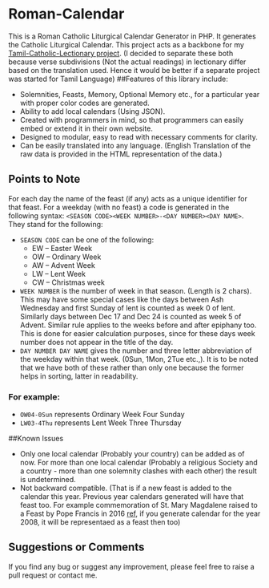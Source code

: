 # Roman-Calendar
This is a Roman Catholic Liturgical Calendar Generator in PHP. It generates the Catholic Liturgical Calendar. This project acts as a backbone for my [Tamil-Catholic-Lectionary project](https://github.com/jayarathina/Tamil-Catholic-Lectionary). (I decided to separate these both because verse subdivisions (Not the actual readings) in lectionary differ based on the translation used. Hence it would be better if a separate project was started for Tamil Language)
##Features of this library include:
- Solemnities, Feasts, Memory, Optional Memory etc., for a particular year with proper color codes are generated.
- Ability to add local calendars (Using JSON).
- Created with programmers in mind, so that programmers can easily embed or extend it in their own website.
- Designed to modular, easy to read with necessary comments for clarity. 
- Can be easily translated into any language. (English Translation of the raw data is provided in the HTML representation of the data.)

## Points to Note
For each day the name of the feast (if any) acts as a unique identifier for that feast. For a weekday (with no feast) a code is generated in the following syntax: `<SEASON CODE><WEEK NUMBER>-<DAY NUMBER><DAY NAME>`. They stand for the following:
* `SEASON CODE` can be one of the following:
  * EW – Easter Week
  * OW – Ordinary Week
  * AW – Advent Week
  * LW – Lent Week
  * CW – Christmas week
* `WEEK NUMBER` is the number of week in that season. (Length is 2 chars). This may have some special cases like the days between Ash Wednesday and first Sunday of lent is counted as week 0 of lent. Similarly days between Dec 17 and Dec 24 is counted as week 5 of Advent. Similar rule applies to the weeks before and after epiphany too. This is done for easier calculation purposes, since for these days week number does not appear in the title of the day.
* `DAY NUMBER DAY NAME` gives the number and three letter abbreviation of the weekday within that week. (0Sun, 1Mon, 2Tue etc.,). It is to be noted that we have both of these rather than only one because the former helps in sorting, latter in readability. 

### For example: 
* `OW04-0Sun` represents Ordinary Week Four Sunday
* `LW03-4Thu` represents Lent Week Three Thursday

##Known Issues
* Only one local calendar (Probably your country) can be added as of now. For more than one local calendar (Probably a religious Society and a country - more than one solemnity clashes with each other) the result is undetermined.
* Not backward compatible. (That is if a new feast is added to the calendar this year. Previous year calendars generated will have that feast too. For example commemoration of St. Mary Magdalene raised to a Feast by Pope Francis in 2016 [ref](http://en.radiovaticana.va/news/2016/06/10/commemoration_of_st_mary_magdalene_raised_to_a_feast/1236157), if you generate calendar for the year 2008, it will be representaed as a feast then too)

## Suggestions or Comments
If you find any bug or suggest any improvement, please feel free to raise a pull request or contact me.
